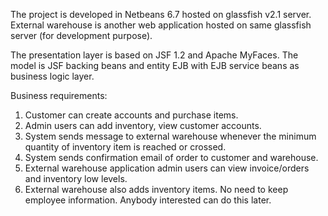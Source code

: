 The project is developed in Netbeans 6.7 hosted on glassfish v2.1 server. External warehouse is another web application hosted on same glassfish server (for development purpose).

The presentation layer is based on JSF 1.2 and Apache MyFaces. The model is JSF backing beans and entity EJB with EJB service beans as business logic layer.

Business requirements:
1. Customer can create accounts and purchase items.
2. Admin users can add inventory, view customer accounts.
3. System sends message to external warehouse whenever the minimum quantity of inventory item is reached or crossed.
4. System sends confirmation email of order to customer and warehouse.
5. External warehouse application admin users can view invoice/orders and inventory low levels.
6. External warehouse also adds inventory items. No need to keep employee information. Anybody interested can do this later.